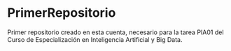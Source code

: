 # PrimerRepositorio
Primer repositorio creado en esta cuenta, necesario para la tarea PIA01 del Curso de Especialización en Inteligencia Artificial y Big Data.
